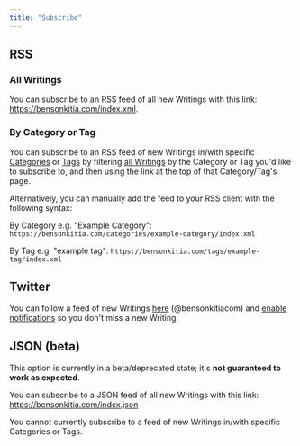 ```yaml
---
title: "Subscribe"
---
```


## RSS

### All Writings

You can subscribe to an RSS feed of all new Writings with this link: <https://bensonkitia.com/index.xml>.

### By Category or Tag

You can subscribe to an RSS feed of new Writings in/with specific [Categories](/categories) or [Tags](/tags) by filtering [all Writings](/writings) by the Category or Tag you'd like to subscribe to, and then using the link at the top of that Category/Tag's page.

Alternatively, you can manually add the feed to your RSS client with the following syntax:

By Category e.g. "Example Category": `https://bensonkitia.com/categories/example-category/index.xml`

By Tag e.g. "example tag": `https://bensonkitia.com/tags/example-tag/index.xml`

## Twitter

You can follow a feed of new Writings [here](https://twitter.com/bensonkitiacom) (@bensonkitiacom) and [enable notifications](https://help.twitter.com/en/managing-your-account/notifications-on-mobile-devices) so you don't miss a new Writing.

## JSON (beta)

This option is currently in a beta/deprecated state; it's **not guaranteed to work as expected**.

You can subscribe to a JSON feed of all new Writings with this link: <https://bensonkitia.com/index.json>

You cannot currently subscribe to a feed of new Writings in/with specific Categories or Tags.
